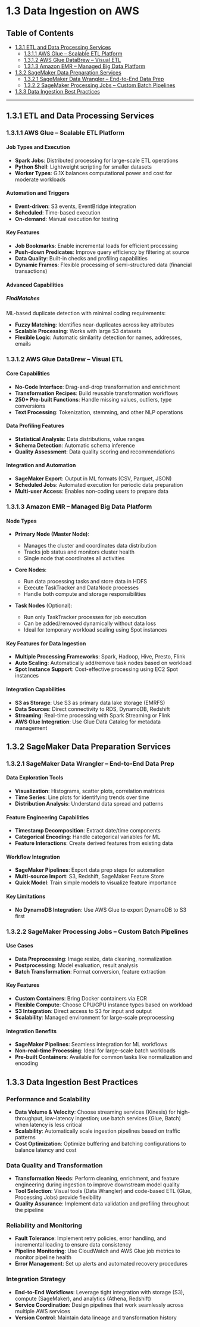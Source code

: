 # 1.3 Data Ingestion on AWS

## Table of Contents
- [1.3.1 ETL and Data Processing Services](#131-etl-and-data-processing-services)
  - [1.3.1.1 AWS Glue – Scalable ETL Platform](#1311-aws-glue--scalable-etl-platform)
  - [1.3.1.2 AWS Glue DataBrew – Visual ETL](#1312-aws-glue-databrew--visual-etl)
  - [1.3.1.3 Amazon EMR – Managed Big Data Platform](#1313-amazon-emr--managed-big-data-platform)
- [1.3.2 SageMaker Data Preparation Services](#132-sagemaker-data-preparation-services)
  - [1.3.2.1 SageMaker Data Wrangler – End-to-End Data Prep](#1321-sagemaker-data-wrangler--end-to-end-data-prep)
  - [1.3.2.2 SageMaker Processing Jobs – Custom Batch Pipelines](#1322-sagemaker-processing-jobs--custom-batch-pipelines)
- [1.3.3 Data Ingestion Best Practices](#133-data-ingestion-best-practices)

---

## 1.3.1 ETL and Data Processing Services

### 1.3.1.1 AWS Glue – Scalable ETL Platform

#### Job Types and Execution
- **Spark Jobs**: Distributed processing for large-scale ETL operations
- **Python Shell**: Lightweight scripting for smaller datasets
- **Worker Types**: G.1X balances computational power and cost for moderate workloads

#### Automation and Triggers
- **Event-driven**: S3 events, EventBridge integration
- **Scheduled**: Time-based execution
- **On-demand**: Manual execution for testing

#### Key Features
- **Job Bookmarks**: Enable incremental loads for efficient processing
- **Push-down Predicates**: Improve query efficiency by filtering at source
- **Data Quality**: Built-in checks and profiling capabilities
- **Dynamic Frames**: Flexible processing of semi-structured data (financial transactions)

#### Advanced Capabilities

##### FindMatches
ML-based duplicate detection with minimal coding requirements:
- **Fuzzy Matching**: Identifies near-duplicates across key attributes
- **Scalable Processing**: Works with large S3 datasets
- **Flexible Logic**: Automatic similarity detection for names, addresses, emails

### 1.3.1.2 AWS Glue DataBrew – Visual ETL

#### Core Capabilities
- **No-Code Interface**: Drag-and-drop transformation and enrichment
- **Transformation Recipes**: Build reusable transformation workflows
- **250+ Pre-built Functions**: Handle missing values, outliers, type conversions
- **Text Processing**: Tokenization, stemming, and other NLP operations

#### Data Profiling Features
- **Statistical Analysis**: Data distributions, value ranges
- **Schema Detection**: Automatic schema inference
- **Quality Assessment**: Data quality scoring and recommendations

#### Integration and Automation
- **SageMaker Export**: Output in ML formats (CSV, Parquet, JSON)
- **Scheduled Jobs**: Automated execution for periodic data preparation
- **Multi-user Access**: Enables non-coding users to prepare data

### 1.3.1.3 Amazon EMR – Managed Big Data Platform

####  Node Types
- **Primary Node (Master Node)**: 
  - Manages the cluster and coordinates data distribution
  - Tracks job status and monitors cluster health
  - Single node that coordinates all activities

- **Core Nodes**:
  - Run data processing tasks and store data in HDFS
  - Execute TaskTracker and DataNode processes
  - Handle both compute and storage responsibilities

- **Task Nodes** (Optional):
  - Run only TaskTracker processes for job execution
  - Can be added/removed dynamically without data loss
  - Ideal for temporary workload scaling using Spot instances

#### Key Features for Data Ingestion
- **Multiple Processing Frameworks**: Spark, Hadoop, Hive, Presto, Flink
- **Auto Scaling**: Automatically add/remove task nodes based on workload
- **Spot Instance Support**: Cost-effective processing using EC2 Spot instances

#### Integration Capabilities
- **S3 as Storage**: Use S3 as primary data lake storage (EMRFS)
- **Data Sources**: Direct connectivity to RDS, DynamoDB, Redshift
- **Streaming**: Real-time processing with Spark Streaming or Flink
- **AWS Glue Integration**: Use Glue Data Catalog for metadata management

## 1.3.2 SageMaker Data Preparation Services

### 1.3.2.1 SageMaker Data Wrangler – End-to-End Data Prep

#### Data Exploration Tools
- **Visualization**: Histograms, scatter plots, correlation matrices
- **Time Series**: Line plots for identifying trends over time
- **Distribution Analysis**: Understand data spread and patterns

#### Feature Engineering Capabilities
- **Timestamp Decomposition**: Extract date/time components
- **Categorical Encoding**: Handle categorical variables for ML
- **Feature Interactions**: Create derived features from existing data

#### Workflow Integration
- **SageMaker Pipelines**: Export data prep steps for automation
- **Multi-source Import**: S3, Redshift, SageMaker Feature Store
- **Quick Model**: Train simple models to visualize feature importance

#### Key Limitations
- **No DynamoDB Integration**: Use AWS Glue to export DynamoDB to S3 first

### 1.3.2.2 SageMaker Processing Jobs – Custom Batch Pipelines

#### Use Cases
- **Data Preprocessing**: Image resize, data cleaning, normalization
- **Postprocessing**: Model evaluation, result analysis
- **Batch Transformation**: Format conversion, feature extraction

#### Key Features
- **Custom Containers**: Bring Docker containers via ECR
- **Flexible Compute**: Choose CPU/GPU instance types based on workload
- **S3 Integration**: Direct access to S3 for input and output
- **Scalability**: Managed environment for large-scale preprocessing

#### Integration Benefits
- **SageMaker Pipelines**: Seamless integration for ML workflows
- **Non-real-time Processing**: Ideal for large-scale batch workloads
- **Pre-built Containers**: Available for common tasks like normalization and encoding

## 1.3.3 Data Ingestion Best Practices

### Performance and Scalability
- **Data Volume & Velocity**: Choose streaming services (Kinesis) for high-throughput, low-latency ingestion; use batch services (Glue, Batch) when latency is less critical
- **Scalability**: Automatically scale ingestion pipelines based on traffic patterns
- **Cost Optimization**: Optimize buffering and batching configurations to balance latency and cost

### Data Quality and Transformation
- **Transformation Needs**: Perform cleaning, enrichment, and feature engineering during ingestion to improve downstream model quality
- **Tool Selection**: Visual tools (Data Wrangler) and code-based ETL (Glue, Processing Jobs) provide flexibility
- **Quality Assurance**: Implement data validation and profiling throughout the pipeline

### Reliability and Monitoring
- **Fault Tolerance**: Implement retry policies, error handling, and incremental loading to ensure data consistency
- **Pipeline Monitoring**: Use CloudWatch and AWS Glue job metrics to monitor pipeline health
- **Error Management**: Set up alerts and automated recovery procedures

### Integration Strategy
- **End-to-End Workflows**: Leverage tight integration with storage (S3), compute (SageMaker), and analytics (Athena, Redshift)
- **Service Coordination**: Design pipelines that work seamlessly across multiple AWS services
- **Version Control**: Maintain data lineage and transformation history